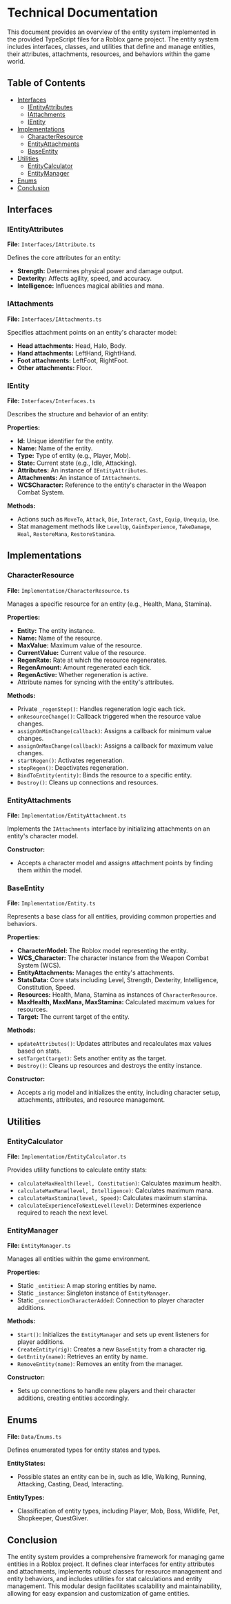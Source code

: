# Technical Documentation

This document provides an overview of the entity system implemented in the provided TypeScript files for a Roblox game project. The entity system includes interfaces, classes, and utilities that define and manage entities, their attributes, attachments, resources, and behaviors within the game world.

## Table of Contents

- [Interfaces](#interfaces)
  - [IEntityAttributes](#ientityattributes)
  - [IAttachments](#iattachments)
  - [IEntity](#ientity)
- [Implementations](#implementations)
  - [CharacterResource](#CharacterResource)
  - [EntityAttachments](#entityattachments)
  - [BaseEntity](#baseentity)
- [Utilities](#utilities)
  - [EntityCalculator](#entitycalculator)
  - [EntityManager](#entitymanager)
- [Enums](#enums)
- [Conclusion](#conclusion)

## Interfaces

### IEntityAttributes

**File:** `Interfaces/IAttribute.ts`

Defines the core attributes for an entity:

- **Strength:** Determines physical power and damage output.
- **Dexterity:** Affects agility, speed, and accuracy.
- **Intelligence:** Influences magical abilities and mana.

### IAttachments

**File:** `Interfaces/IAttachments.ts`

Specifies attachment points on an entity's character model:

- **Head attachments:** Head, Halo, Body.
- **Hand attachments:** LeftHand, RightHand.
- **Foot attachments:** LeftFoot, RightFoot.
- **Other attachments:** Floor.

### IEntity

**File:** `Interfaces/Interfaces.ts`

Describes the structure and behavior of an entity:

**Properties:**

- **Id:** Unique identifier for the entity.
- **Name:** Name of the entity.
- **Type:** Type of entity (e.g., Player, Mob).
- **State:** Current state (e.g., Idle, Attacking).
- **Attributes:** An instance of `IEntityAttributes`.
- **Attachments:** An instance of `IAttachments`.
- **WCSCharacter:** Reference to the entity's character in the Weapon Combat System.

**Methods:**

- Actions such as `MoveTo`, `Attack`, `Die`, `Interact`, `Cast`, `Equip`, `Unequip`, `Use`.
- Stat management methods like `LevelUp`, `GainExperience`, `TakeDamage`, `Heal`, `RestoreMana`, `RestoreStamina`.

## Implementations

### CharacterResource

**File:** `Implementation/CharacterResource.ts`

Manages a specific resource for an entity (e.g., Health, Mana, Stamina).

**Properties:**

- **Entity:** The entity instance.
- **Name:** Name of the resource.
- **MaxValue:** Maximum value of the resource.
- **CurrentValue:** Current value of the resource.
- **RegenRate:** Rate at which the resource regenerates.
- **RegenAmount:** Amount regenerated each tick.
- **RegenActive:** Whether regeneration is active.
- Attribute names for syncing with the entity's attributes.

**Methods:**

- Private `_regenStep()`: Handles regeneration logic each tick.
- `onResourceChange()`: Callback triggered when the resource value changes.
- `assignOnMinChange(callback)`: Assigns a callback for minimum value changes.
- `assignOnMaxChange(callback)`: Assigns a callback for maximum value changes.
- `startRegen()`: Activates regeneration.
- `stopRegen()`: Deactivates regeneration.
- `BindToEntity(entity)`: Binds the resource to a specific entity.
- `Destroy()`: Cleans up connections and resources.

### EntityAttachments

**File:** `Implementation/EntityAttachment.ts`

Implements the `IAttachments` interface by initializing attachments on an entity's character model.

**Constructor:**

- Accepts a character model and assigns attachment points by finding them within the model.

### BaseEntity

**File:** `Implementation/Entity.ts`

Represents a base class for all entities, providing common properties and behaviors.

**Properties:**

- **CharacterModel:** The Roblox model representing the entity.
- **WCS_Character:** The character instance from the Weapon Combat System (WCS).
- **EntityAttachments:** Manages the entity's attachments.
- **StatsData:** Core stats including Level, Strength, Dexterity, Intelligence, Constitution, Speed.
- **Resources:** Health, Mana, Stamina as instances of `CharacterResource`.
- **MaxHealth, MaxMana, MaxStamina:** Calculated maximum values for resources.
- **Target:** The current target of the entity.

**Methods:**

- `updateAttributes()`: Updates attributes and recalculates max values based on stats.
- `setTarget(target)`: Sets another entity as the target.
- `Destroy()`: Cleans up resources and destroys the entity instance.

**Constructor:**

- Accepts a rig model and initializes the entity, including character setup, attachments, attributes, and resource management.

## Utilities

### EntityCalculator

**File:** `Implementation/EntityCalculator.ts`

Provides utility functions to calculate entity stats:

- `calculateMaxHealth(level, Constitution)`: Calculates maximum health.
- `calculateMaxMana(level, Intelligence)`: Calculates maximum mana.
- `calculateMaxStamina(level, Speed)`: Calculates maximum stamina.
- `calculateExperienceToNextLevel(level)`: Determines experience required to reach the next level.

### EntityManager

**File:** `EntityManager.ts`

Manages all entities within the game environment.

**Properties:**

- Static `_entities`: A map storing entities by name.
- Static `_instance`: Singleton instance of `EntityManager`.
- Static `_connectionCharacterAdded`: Connection to player character additions.

**Methods:**

- `Start()`: Initializes the `EntityManager` and sets up event listeners for player additions.
- `CreateEntity(rig)`: Creates a new `BaseEntity` from a character rig.
- `GetEntity(name)`: Retrieves an entity by name.
- `RemoveEntity(name)`: Removes an entity from the manager.

**Constructor:**

- Sets up connections to handle new players and their character additions, creating entities accordingly.

## Enums

**File:** `Data/Enums.ts`

Defines enumerated types for entity states and types.

**EntityStates:**

- Possible states an entity can be in, such as Idle, Walking, Running, Attacking, Casting, Dead, Interacting.

**EntityTypes:**

- Classification of entity types, including Player, Mob, Boss, Wildlife, Pet, Shopkeeper, QuestGiver.

## Conclusion

The entity system provides a comprehensive framework for managing game entities in a Roblox project. It defines clear interfaces for entity attributes and attachments, implements robust classes for resource management and entity behaviors, and includes utilities for stat calculations and entity management. This modular design facilitates scalability and maintainability, allowing for easy expansion and customization of game entities.
